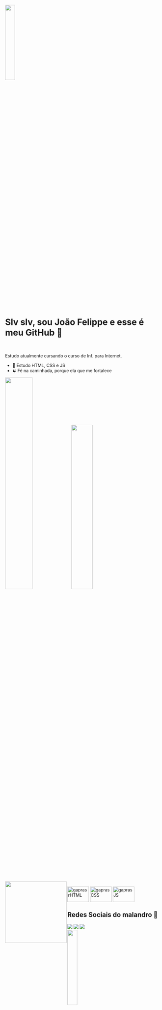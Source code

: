 <img height="25%" widht="50%"  src="https://github.com/yGapras/yGapras/assets/137323840/3f4d53c8-96bd-477a-8760-1b11a5e836d9"><br>

<h1 aling="center">Slv slv, sou João Felippe e esse é meu GitHub 🧿 </h1> <br>
<p> Estudo atualmente cursando o curso de Inf. para Internet. </p>

- 🌱 Estudo HTML, CSS e JS
- ☯ Fé na caminhada, porque ela que me fortalece
<div>
<picture>
<source srcset="https://github-readme-stats.vercel.app/api?username=yGapras&show_icons=true&theme=cobalt"/>
 <img width="42%" src="https://github-readme-stats.vercel.app/api?username=yGapras&show_icons=true" />
</picture> 
 <img width="37%"src="https://github-readme-stats.vercel.app/api/top-langs/?username=yGapras&layout=compact&theme=cobalt" />
  </div>
  <img align="left" height="200em" widht="200em"  src="https://github.com/yGapras/yGapras/assets/137323840/0edc1e11-d85a-4afc-a534-8cdaec1a27bc">
   <div style="display: inline-block"><br>
  <img align="center" alt="gaprasrHTML" height="50" width="70" src="https://cdn.jsdelivr.net/gh/devicons/devicon/icons/html5/html5-original.svg" />
  <img align="center" alt="gaprasCSS" height="50" width="70" src="https://cdn.jsdelivr.net/gh/devicons/devicon/icons/css3/css3-original.svg" />
  <img align="center" alt="gaprasJS" height="50" width="70" src="https://cdn.jsdelivr.net/gh/devicons/devicon/icons/javascript/javascript-original.svg" />
  </div>
  
  ##
  
  ## Redes Sociais do malandro 💭
  
  <div>
  <a href="https://instagram.com/jao__felippe/" target="_blank"><img src="https://img.shields.io/badge/-Instagram-%23E4405F?style=for-the-badge&logo=instagram&logoColor=white" target="_blank"></a>
  <a href = "mailto:oliveirajoaofelippe@gmail.com"><img src="https://img.shields.io/badge/-Gmail-%23333?style=for-the-badge&logo=gmail&logoColor=white" target="_blank"></a>
  <a href="https://www.linkedin.com/in/" target="_blank"><img src="https://img.shields.io/badge/-LinkedIn-%230077B5?style=for-the-badge&logo=linkedin&logoColor=white" target="_blank"></a>
  </div>

  <img align="center" height="25%" widht="50%"  src="https://github.com/yGapras/yGapras/assets/137323840/2cf41d87-ffc0-41eb-bcc5-3b9e099ab8a9">
  
